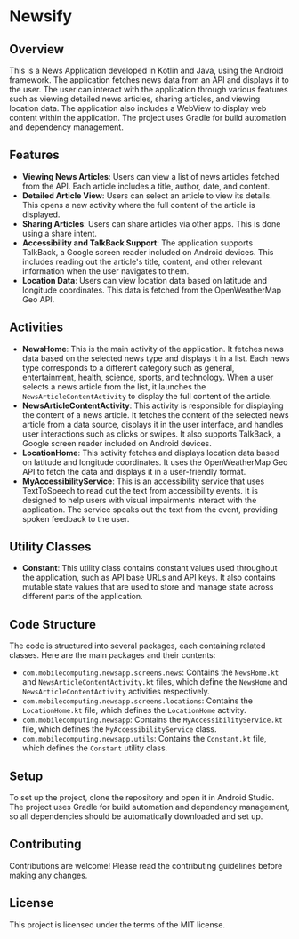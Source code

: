 # Newsify

## Overview
This is a News Application developed in Kotlin and Java, using the Android framework. The application fetches news data from an API and displays it to the user. The user can interact with the application through various features such as viewing detailed news articles, sharing articles, and viewing location data. The application also includes a WebView to display web content within the application. The project uses Gradle for build automation and dependency management.

## Features
- **Viewing News Articles**: Users can view a list of news articles fetched from the API. Each article includes a title, author, date, and content.
- **Detailed Article View**: Users can select an article to view its details. This opens a new activity where the full content of the article is displayed.
- **Sharing Articles**: Users can share articles via other apps. This is done using a share intent.
- **Accessibility and TalkBack Support**: The application supports TalkBack, a Google screen reader included on Android devices. This includes reading out the article's title, content, and other relevant information when the user navigates to them.
- **Location Data**: Users can view location data based on latitude and longitude coordinates. This data is fetched from the OpenWeatherMap Geo API.

## Activities
- **NewsHome**: This is the main activity of the application. It fetches news data based on the selected news type and displays it in a list. Each news type corresponds to a different category such as general, entertainment, health, science, sports, and technology. When a user selects a news article from the list, it launches the `NewsArticleContentActivity` to display the full content of the article.
- **NewsArticleContentActivity**: This activity is responsible for displaying the content of a news article. It fetches the content of the selected news article from a data source, displays it in the user interface, and handles user interactions such as clicks or swipes. It also supports TalkBack, a Google screen reader included on Android devices.
- **LocationHome**: This activity fetches and displays location data based on latitude and longitude coordinates. It uses the OpenWeatherMap Geo API to fetch the data and displays it in a user-friendly format.
- **MyAccessibilityService**: This is an accessibility service that uses TextToSpeech to read out the text from accessibility events. It is designed to help users with visual impairments interact with the application. The service speaks out the text from the event, providing spoken feedback to the user.

## Utility Classes
- **Constant**: This utility class contains constant values used throughout the application, such as API base URLs and API keys. It also contains mutable state values that are used to store and manage state across different parts of the application.

## Code Structure
The code is structured into several packages, each containing related classes. Here are the main packages and their contents:
- `com.mobilecomputing.newsapp.screens.news`: Contains the `NewsHome.kt` and `NewsArticleContentActivity.kt` files, which define the `NewsHome` and `NewsArticleContentActivity` activities respectively.
- `com.mobilecomputing.newsapp.screens.locations`: Contains the `LocationHome.kt` file, which defines the `LocationHome` activity.
- `com.mobilecomputing.newsapp`: Contains the `MyAccessibilityService.kt` file, which defines the `MyAccessibilityService` class.
- `com.mobilecomputing.newsapp.utils`: Contains the `Constant.kt` file, which defines the `Constant` utility class.

## Setup
To set up the project, clone the repository and open it in Android Studio. The project uses Gradle for build automation and dependency management, so all dependencies should be automatically downloaded and set up.

## Contributing
Contributions are welcome! Please read the contributing guidelines before making any changes.

## License
This project is licensed under the terms of the MIT license.
